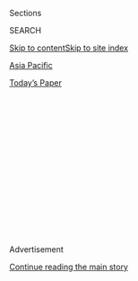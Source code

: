 <div id="app">

<div>

<div>

<div>

<div class="NYTAppHideMasthead css-1q2w90k e1suatyy0">

<div class="section css-ui9rw0 e1suatyy2">

<div class="css-eph4ug er09x8g0">

<div class="css-6n7j50">

</div>

<span class="css-1dv1kvn">Sections</span>

<div class="css-10488qs">

<span class="css-1dv1kvn">SEARCH</span>

</div>

[Skip to content](#site-content)[Skip to site index](#site-index)

</div>

<div id="masthead-section-label" class="css-1wr3we4 eaxe0e00">

[Asia
Pacific](https://www.nytimes.com/section/world/asia)

</div>

<div class="css-10698na e1huz5gh0">

</div>

</div>

<div id="masthead-bar-one" class="section hasLinks css-15hmgas e1csuq9d3">

<div class="css-uqyvli e1csuq9d0">

</div>

<div class="css-1uqjmks e1csuq9d1">

</div>

<div class="css-9e9ivx">

[](https://myaccount.nytimes.com/auth/login?response_type=cookie&client_id=vi)

</div>

<div class="css-1bvtpon e1csuq9d2">

[Today’s
Paper](https://www.nytimes.com/section/todayspaper)

</div>

</div>

</div>

</div>

<div data-aria-hidden="false">

<div id="site-content" data-role="main">

<div>

<div class="css-1aor85t" style="opacity:0.000000001;z-index:-1;visibility:hidden">

<div class="css-1hqnpie">

<div class="css-epjblv">

<span class="css-17xtcya">[Asia
Pacific](/section/world/asia)</span><span class="css-x15j1o">|</span><span class="css-fwqvlz">South
Korean Stores Feel China’s Wrath as U.S. Missile System Is
Deployed</span>

</div>

<div class="css-k008qs">

<div class="css-1iwv8en">

<span class="css-18z7m18"></span>

<div>

</div>

</div>

<span class="css-1n6z4y">https://nyti.ms/2m6tpbF</span>

<div class="css-1705lsu">

<div class="css-4xjgmj">

<div class="css-4skfbu" data-role="toolbar" data-aria-label="Social Media Share buttons, Save button, and Comments Panel with current comment count" data-testid="share-tools">

  - 
  - 
  - 
  - 
    
    <div class="css-6n7j50">
    
    </div>

  - 
  - 

</div>

</div>

</div>

</div>

</div>

</div>

<div class="css-13pd83m">

</div>

<div id="top-wrapper" class="css-1sy8kpn">

<div id="top-slug" class="css-l9onyx">

Advertisement

</div>

[Continue reading the main
story](#after-top)

<div class="ad top-wrapper" style="text-align:center;height:100%;display:block;min-height:250px">

<div id="top" class="place-ad" data-position="top" data-size-key="top">

</div>

</div>

<div id="after-top">

</div>

</div>

<div id="sponsor-wrapper" class="css-1hyfx7x">

<div id="sponsor-slug" class="css-19vbshk">

Supported by

</div>

[Continue reading the main
story](#after-sponsor)

<div id="sponsor" class="ad sponsor-wrapper" style="text-align:center;height:100%;display:block">

</div>

<div id="after-sponsor">

</div>

</div>

<div class="css-1vkm6nb ehdk2mb0">

# South Korean Stores Feel China’s Wrath as U.S. Missile System Is Deployed

</div>

<div class="css-79elbk" data-testid="photoviewer-wrapper">

<div class="css-z3e15g" data-testid="photoviewer-wrapper-hidden">

</div>

<div class="css-1a48zt4 ehw59r15" data-testid="photoviewer-children">

![<span class="css-16f3y1r e13ogyst0" data-aria-hidden="true">Police
officers standing guard outside a Lotte Mart in Beijing on
Thursday.</span><span class="css-cnj6d5 e1z0qqy90" itemprop="copyrightHolder"><span class="css-1ly73wi e1tej78p0">Credit...</span><span><span>Greg
Baker/Agence France-Presse — Getty
Images</span></span></span>](https://static01.nyt.com/images/2017/03/10/world/10China1/10China1-articleInline.jpg?quality=75&auto=webp&disable=upscale)

</div>

</div>

<div class="css-xt80pu e12qa4dv0">

<div class="css-18e8msd">

<div class="css-vp77d3 epjyd6m0">

<div class="css-1baulvz">

By [<span class="css-1baulvz" itemprop="name">Javier C.
Hernández</span>](https://www.nytimes.com/by/javier-c-hernandez),
<span class="css-1baulvz" itemprop="name">Owen Guo</span> and
<span class="css-1baulvz last-byline" itemprop="name">Ryan
Mcmorrow</span>

</div>

</div>

  - March 9,
    2017

  - 
    
    <div class="css-4xjgmj">
    
    <div class="css-d8bdto" data-role="toolbar" data-aria-label="Social Media Share buttons, Save button, and Comments Panel with current comment count" data-testid="share-tools">
    
      - 
      - 
      - 
      - 
        
        <div class="css-6n7j50">
        
        </div>
    
      - 
      - 
    
    </div>
    
    </div>

</div>

<div class="css-tk9fsr">

[阅读简体中文版](http://cn.nytimes.com/china/20170310/china-lotte-thaad-south-korea/ "Read in Simplified Chinese")

</div>

</div>

<div class="section meteredContent css-1r7ky0e" name="articleBody" itemprop="articleBody">

<div class="css-1fanzo5 StoryBodyCompanionColumn">

<div class="css-53u6y8">

BEIJING — He usually went there for neon-orange jars of citron tea with
honey, jumbo packets of dried seaweed, and cartons of eggs that seemed
to be perpetually on sale, 15 for eight renminbi, or about a dollar.

But this time was different. Li Xin, a retired store owner, showed up at
a Beijing branch of Lotte Mart, a South Korean supermarket chain, with a
message.

“Get out of China\!” Mr. Li, 66, a tall man in a fraying green parka,
shouted at the entrance to a Lotte Mart store in central Beijing. “We
don’t want traitors\!”

A wave of anti-South Korean sentiment has broken out across China after
the [South’s
embrace](https://www.nytimes.com/2017/03/06/world/asia/north-korea-thaad-missile-defense-us-china.html)
of an American missile defense system Washington began shipping this
week that China says can be used to spy on its territory.

</div>

</div>

<div class="css-1fanzo5 StoryBodyCompanionColumn">

<div class="css-53u6y8">

The government-controlled news media, in brassy editorials, has urged
boycotts of South Korean products. Students, retirees and taxi drivers
have led protests against South Korean businesses. Tourism officials
have ordered several mainland travel agencies to cancel group trips to
South Korea.

Frustrated nationalists have vowed not to eat kimchi or Korean barbecue.
South Korean bands have been denied visas to perform in China, and South
Korean shows have disappeared from Chinese television and streaming
services.

The furor poses a test for President Xi Jinping of China.

On the one hand, Beijing is seeking to pressure South Korea to abandon
the missile defense system, which officials see as a threat to China’s
security.

On the other, Chinese leaders are eager to maintain good relations,
especially as South Korea faces political uncertainty over the removal
Friday of its president, Park Geun-hye, and the possibility that a
candidate willing to reconsider the missile system could replace her.

The backlash against South Korean businesses has divided the Chinese.
Some say it is necessary to counter American military might in Asia.
Others warn against such nationalism, arguing that China should find
more amicable ways of engaging South Korea, a close economic ally.

</div>

</div>

<div class="css-1fanzo5 StoryBodyCompanionColumn">

<div class="css-53u6y8">

“Peace is most important,” said Liu Yuanyuan, 25, an employee at a
German pharmaceutical company in Beijing. “Countries should not threaten
one another.”

Much of the ire against South Korea has focused on Lotte, a conglomerate
that operates 112 stores with some 13,000 employees in mainland China.
The company, which entered China in 2008, has been overwhelmed with
protests and scrutiny by the authorities since it agreed to provide land
in South Korea for the deployment of the American antimissile system.

</div>

</div>

<div class="css-79elbk" data-testid="photoviewer-wrapper">

<div class="css-z3e15g" data-testid="photoviewer-wrapper-hidden">

</div>

<div class="css-1a48zt4 ehw59r15" data-testid="photoviewer-children">

![<span class="css-16f3y1r e13ogyst0" data-aria-hidden="true">A protest
on Sunday in the province of Jilin, in northeastern China, calling for a
boycott of South Korean
goods.</span><span class="css-cnj6d5 e1z0qqy90" itemprop="copyrightHolder"><span class="css-1ly73wi e1tej78p0">Credit...</span><span>Agence
France-Presse — Getty
Images</span></span>](https://static01.nyt.com/images/2017/03/10/world/10China2/10China2-articleInline.jpg?quality=75&auto=webp&disable=upscale)

</div>

</div>

<div class="css-1fanzo5 StoryBodyCompanionColumn">

<div class="css-53u6y8">

As of Thursday, the Chinese authorities had closed nearly half of
Lotte’s stores on the mainland, citing safety violations, the company
said in a statement.

One store was fined about $3,000 for using hand-radios that emitted
“illegal wireless signals.” On Wednesday, the authorities ordered the
monthlong closing of a chocolate factory jointly owned by Lotte and the
Hershey Company of the United States after the results of a fire
inspection.

Protests erupted again at Lotte stores this week after American
officials announced that they had begun to install the antimissile
technology, known as the Terminal High Altitude Area Defense system, or
Thaad, in South Korea.

In Zibo, a city in the eastern province of Shandong, protesters held
banners demanding that Lotte leave China. “The safety of our motherland
cannot be violated,” a 30-foot banner read.

</div>

</div>

<div class="css-1fanzo5 StoryBodyCompanionColumn">

<div class="css-53u6y8">

In Xuchang, a city in the central province of Henan, employees at a mall
stood in rows holding banners protesting Lotte and singing the Chinese
national anthem.

And in Beijing, there were scattered voices of discontent, including Mr.
Li’s.

He said he had first heard about Lotte’s land deal on WeChat, a popular
messaging app, where a petition calling the company a “traitor and enemy
of the Chinese people” was circulating.

“I had a lot of hope for the future of China and South Korea,” he said.
“Now I worry South Korea is changing.”

In Kunming, a southern city, students at Yunnan Minzu University posted
a sign denouncing Lotte on the door of their dormitory.

“Seoul is tiny and insignificant\!” the sign read, according to a
photograph provided by one of the students, Liu Guomengchen, 21.
“Empower my big China\!”

Ms. Liu, who studies environmental design, said she would stop buying
South Korean cosmetics and other goods.

“These things are totally dispensable,” she said. “China is becoming
more and more powerful. Countries like South Korea and the U.S. see our
rise as a threat, so they want to work together to weaken us.”

</div>

</div>

<div class="css-1fanzo5 StoryBodyCompanionColumn">

<div class="css-53u6y8">

The Chinese news media has played a central role in fueling the
protests. An [opinion
article](http://news.xinhuanet.com/world/2017-02/27/c_1120539249.htm) by
Xinhua, the official news agency, last month suggested that Lotte was an
accomplice in an effort to undermine China and that it was no longer
welcome in the country. An editorial in [China Youth
Daily](http://article.cyol.com/news/content/2017-03/01/content_15679126.htm)
last week urged a
boycott.

</div>

</div>

<div class="css-79elbk" data-testid="photoviewer-wrapper">

<div class="css-z3e15g" data-testid="photoviewer-wrapper-hidden">

</div>

<div class="css-1a48zt4 ehw59r15" data-testid="photoviewer-children">

<div class="css-1xdhyk6 erfvjey0">

<span class="css-1ly73wi e1tej78p0">Image</span>

<div class="css-zjzyr8">

<div data-testid="lazyimage-container" style="height:258.4561403508772px">

</div>

</div>

</div>

<span class="css-16f3y1r e13ogyst0" data-aria-hidden="true">Barbed wire
around a golf course owned by Lotte in Seongju, South Korea, where the
Terminal High Altitude Area Defense system will be
deployed.</span><span class="css-cnj6d5 e1z0qqy90" itemprop="copyrightHolder"><span class="css-1ly73wi e1tej78p0">Credit...</span><span>Reuters</span></span>

</div>

</div>

<div class="css-1fanzo5 StoryBodyCompanionColumn">

<div class="css-53u6y8">

For all the bombast in the news media, some have urged restraint,
questioning the wisdom of efforts to drum up criticism of South Korea.

Zhang Mengjie, 29, who adores South Korean boy bands like BTS, said
boycotts of South Korean goods and artists were irrational.

“These stars are just there for entertainment; they don’t want to engage
in politics,” Ms. Zhang said. “They have nothing to do with it.”

Referring to the people who were protesting against Lotte, she added: “I
don’t think this is real patriotism. They just go with the flow, act
impulsively and use extreme rhetoric.”

For Chinese citizens with relatives and friends from South Korea, the
backlash has created anxieties.

</div>

</div>

<div class="css-1fanzo5 StoryBodyCompanionColumn">

<div class="css-53u6y8">

Dong Mengmeng, 24, a ski coach from the eastern province of Anhui, is
planning to get married next month to her South Korean fiancé, Jung
Jaeyoon, 27, in Gyeongju, South Korea. But she said that because of the
tensions she had been unable to secure tourist visas for 11 Chinese
relatives to attend the ceremony.

“I’ve been hijacked by patriotism,” she said.

Ms. Dong said that she was often in tears and that her mother was afraid
to inquire about the status of her visa application because she was
worried she would be harassed.

> 

This year is the 25th anniversary of the establishment of formal ties
between China and South Korea. But in a sign of the tensions between the
two countries, there is no plan in place yet to celebrate the occasion.

Analysts said that the protests might be short-lived and that Chinese
leaders probably did not want too much animosity with elections looming
in South Korea.

“These initiatives would typically peter out quite quickly,” said Pal
Nyiri, a professor at Vrije Universiteit Amsterdam who studies Chinese
nationalism. “The government has been following the same policies —
fostering nationalism and then using it, but also being wary of it
getting out of hand.”

Many Chinese people are already finding it difficult to uphold a
boycott, given the preponderance of popular Korean goods — makeup, face
masks, kimchi — on the shelves of Chinese stores.

Zhang Xin, an electrician, stopped at a Lotte store in Beijing on his
way home, and bought a bag of ribs to make lunch for his wife. He said
he supported the boycott.

“South Korea is always blustering at China; they are arrogant,” Mr.
Zhang, 49, said. “In the future, I will shop here less.”

</div>

</div>

</div>

<div>

</div>

<div>

</div>

<div>

</div>

<div>

<div id="bottom-wrapper" class="css-1ede5it">

<div id="bottom-slug" class="css-l9onyx">

Advertisement

</div>

[Continue reading the main
story](#after-bottom)

<div id="bottom" class="ad bottom-wrapper" style="text-align:center;height:100%;display:block;min-height:90px">

</div>

<div id="after-bottom">

</div>

</div>

</div>

</div>

</div>

## Site Index

<div>

</div>

## Site Information Navigation

  - [© <span>2020</span> <span>The New York Times
    Company</span>](https://help.nytimes.com/hc/en-us/articles/115014792127-Copyright-notice)

<!-- end list -->

  - [NYTCo](https://www.nytco.com/)
  - [Contact
    Us](https://help.nytimes.com/hc/en-us/articles/115015385887-Contact-Us)
  - [Work with us](https://www.nytco.com/careers/)
  - [Advertise](https://nytmediakit.com/)
  - [T Brand Studio](http://www.tbrandstudio.com/)
  - [Your Ad
    Choices](https://www.nytimes.com/privacy/cookie-policy#how-do-i-manage-trackers)
  - [Privacy](https://www.nytimes.com/privacy)
  - [Terms of
    Service](https://help.nytimes.com/hc/en-us/articles/115014893428-Terms-of-service)
  - [Terms of
    Sale](https://help.nytimes.com/hc/en-us/articles/115014893968-Terms-of-sale)
  - [Site
    Map](https://spiderbites.nytimes.com)
  - [Help](https://help.nytimes.com/hc/en-us)
  - [Subscriptions](https://www.nytimes.com/subscription?campaignId=37WXW)

</div>

</div>

</div>

</div>
